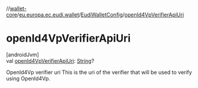 //[wallet-core](../../../index.md)/[eu.europa.ec.eudi.wallet](../index.md)/[EudiWalletConfig](index.md)/[openId4VpVerifierApiUri](open-id4-vp-verifier-api-uri.md)

# openId4VpVerifierApiUri

[androidJvm]\
val [openId4VpVerifierApiUri](open-id4-vp-verifier-api-uri.md): [String](https://kotlinlang.org/api/latest/jvm/stdlib/kotlin/-string/index.html)?

OpenId4Vp verifier uri This is the uri of the verifier that will be used to verify using OpenId4Vp.
